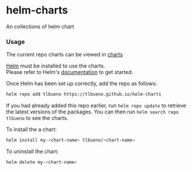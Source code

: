 # helm-charts

An collections of helm chart 

### Usage

The current repo charts can be viewed in [charts](charts)

[Helm](https://helm.sh) must be installed to use the charts.  
Please refer to Helm's [documentation](https://helm.sh/docs) to get started.

Once Helm has been set up correctly, add the repo as follows:

```sh
helm repo add tlbueno https://tlbueno.github.io/helm-charts
```

If you had already added this repo earlier, run `helm repo update` to retrieve
the latest versions of the packages.  You can then run `helm search repo
tlbueno` to see the charts.

To install the a chart:

```sh
helm install my-<chart-name> tlbueno/<chart-name>
```

To uninstall the chart:

```sh
helm delete my-<chart-name>
```